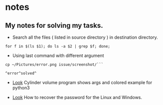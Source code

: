 # notes

## My notes for solving my tasks.

* Search all the files ( listed in source directory ) in destination directory.

```for f in $(ls $1); do ls -a $2 | grep $f; done;```

* Using last command with different argument


```
cp ~/Pictures/error.png issue/screenshot/```
		
^error^solved^
```

* [Look](https://github.com/dru18/notes/blob/master/cylinder_volume.py) Cylinder volume program shows args and colored example for python3

* [Look](https://github.com/dru18/notes/blob/master/RecoverPassword.html) How to recover the password for the Linux and Windows.
